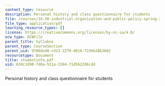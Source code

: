 ```yaml
---
content_type: resource
description: Personal history and class questionnaire for students
file: /courses/14-20-industrial-organization-and-public-policy-spring-2003/63dc1d907d8a521a158471d562286cdd_studentinfo.pdf
file_type: application/pdf
learning_resource_types: []
license: https://creativecommons.org/licenses/by-nc-sa/4.0/
ocw_type: OCWFile
parent_title: Syllabus
parent_type: CourseSection
parent_uid: 9700de40-cd13-2279-d018-7236b2863b02
resourcetype: Document
title: studentinfo.pdf
uid: 63dc1d90-7d8a-521a-1584-71d562286cdd
---
```

Personal history and class questionnaire for students
